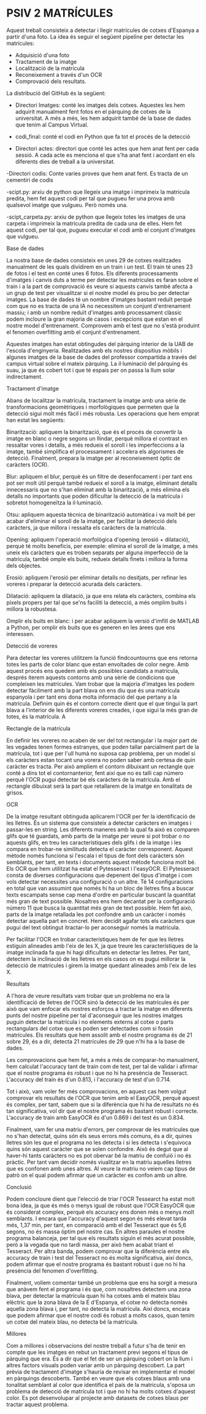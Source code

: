 # PSIV 2 MATRÍCULES


Aquest treball consisteix a detectar i llegir matrícules de cotxes d'Espanya a partir d'una foto.
La idea és seguir el següent pipeline per detectar les matrícules:

- Adquisició d'una foto
- Tractament de la imatge
- Localització de la matrícula
- Reconeixement a través d'un OCR
- Comprovació dels resultats.

La distribució del GitHub és la següent:
- Directori Imatges: conté les imatges dels cotxes. Aquestes les hem adquirit manualment fent fotos en el pàrquing de cotxes de la universitat.
A més a més, les hem adquirit també de la base de dades que tenim al Campus Virtual.

- codi_final: conté el codi en Python que fa tot el procés de la detecció

- Directori actes: directori que conté les actes que hem anat fent per cada sessió. A cada acte es menciona el que s'ha anat fent i acordant en els diferents dies de treball a la universitat.
  
-Directori codis: Conte varies proves que hem anat fent. Es tracta de un cementiri de codis

-scipt.py: arxiu de python que llegeix una imatge i imprimeix la matricula predita, hem fet aquest codi per tal que pugueu fer una prova amb qualsevol imatge que vulgueu.
Però només una.

-scipt_carpeta.py: arxiu de python que llegeix totes les imatges de una carpeta i imprimeix la matricula predita de cada una de elles. Hem fet aquest codi, per tal que, pugueu executar el codi amb el conjunt d'imatges que vulgueu. 

Base de dades

La nostra base de dades consisteix en unes 29 de cotxes realitzades manualment de les quals dividirem en un train i un test. El train té unes 23  de fotos i el test en conté unes 6 fotos. Els diferents processaments d'imatges i canvis duts a terme per detectar les matrícules es faran sobre el train i a la part de comprovació és veure si aquests canvis també afecta a un grup de test per visualitzar si el nostre model és prou bo per detectar imatges. La base de dades té un nombre d'imatges bastant reduït perquè com que no es tracta de una IA no necessitem un conjunt d'entrenament massiu; i amb un nombre reduït d'imatges amb processament clàssic podem incloure la gran majoria de casos i excepcions que estan en el nostre model d'entrenament.
Comprovem amb el test que no s'està produint el fenomen overfitting amb el conjunt d'entrenament.

Aquestes imatges han estat obtingudes del pàrquing interior de la UAB de l'escola d'enginyeria. Realitzades amb els nostres dispositius mòbils i algunes imatges de la base de dades del professor compartida a través del campus virtual sobre el mateix pàrquing. La il·luminació del pàrquing és suau, ja que és cobert tot i que té espais per on passa la llum solar indirectament.

Tractament d'imatge

Abans de localitzar la matrícula, tractament la imatge amb una sèrie de transformacions geomètriques i morfològiques que permeten que la detecció sigui molt més fàcil i més robusta.
Les operacions que hem emprat han estat les següents:

Binarització: apliquem la binarització, que és el procés de convertir la imatge en blanc o negre segons un llindar, perquè millora el contrast en ressaltar vores i detalls, a més redueix el soroll i les imperfeccions a la imatge, també simplifica el processament i accelera els algorismes de detecció.
Finalment, prepara la imatge per al reconeixement òptic de caràcters (OCR).

Blur: apliquem el blur, perquè és un filtre de desenfocament i per tant ens pot ser molt útil perquè també redueix el soroll a la imatge, eliminant detalls innecessaris que no s'han eliminat amb la binarització, a més elimina els detalls no importants que poden dificultar la detecció de la matrícula i sobretot homogeneïtza la il·luminació.

Otsu: apliquem aquesta tècnica de binarització automàtica i va molt bé per acabar d'eliminar el soroll de la imatge, per facilitar la detecció dels caràcters, ja que millora i ressalta els caràcters de la matrícula.

Opening: apliquem l'operació morfològica d'opening (erosió + dilatació), perquè té molts beneficis, per exemple: elimina el soroll de la imatge, a més uneix els caràcters que es troben separats per alguna imperfecció de la matrícula, també omple els buits, redueix detalls finets i millora la forma dels objectes.

Erosió: apliquem l'erosió per eliminar detalls no desitjats, per refinar les voreres i preparar la detecció acurada dels caràcters.

Dilatació: apliquem la dilatació, ja que ens relata els caràcters, combina els píxels propers per tal que se'ns faciliti la detecció, a més omplim buits i millora la robustesa.

Omplir els buits en blanc: i per acabar apliquem la versió d'imfill de MATLAB a Python, per omplir els buits que es generen en les àrees que ens interessen.

Detecció de voreres

Para detectar les voreres utilitzem la funció findcountourns que ens retorna totes les parts de color blanc que estan envoltades de color negre. Amb aquest procés ens quedem amb els possibles candidats a matrícula, després iterem aquests contorns amb una sèrie de condicions que compleixen les matrícules.
Vam trobar que la majoria d'imatges les podem detectar fàcilment amb la part blava on ens diu que és una matrícula espanyola i per tant ens dona molta informació del que pertany a la matrícula. Definim quin és el contorn correcte dient que el que tingui la part blava a l'interior de les diferents voreres creades, i que sigui la més gran de totes, és la matrícula. A


Rectangle de la matrícula

En definir les voreres no acaben de ser del tot rectangular i la major part de les vegades tenen formes estranyes, que poden tallar parcialment part de la matrícula, tot i que per l'ull humà no suposa cap problema, per un model si els caràcters estan tocant una vorera no poden saber amb certesa de quin caràcter es tracta. Per això ampliem el contorn dibuixant un rectangle que conté a dins tot el contornanterior, fent així que no es talli cap número perquè l'OCR pugui detectar bé els caràcters de la matrícula. Amb el rectangle dibuixat serà la part que retallarem de la imatge en tonalitats de grisos.

OCR

De la imatge resultant obtinguda aplicarem l'OCR per fer la identificació de les lletres. És un sistema que consisteix a detectar caràcters en imatges i passar-les en string. Les diferents maneres amb la qual fa això es comparen glifs que té guardats, amb parts de la imatge per veure si pot trobar o no aquests glifs, en treu les característiques dels glifs i de la imatge i les compara en trobar-ne similituds detecta el caràcter corresponent. Aquest mètode només funciona si l'escala i el tipus de font dels caràcters són semblants, per tant, en texts i documents aquest mètode funciona molt bé. Els OCR que hem utilitzat ha estat el Pytesseract i l'easyOCR. El Pytesseract consta de diverses configuracions que depenent del tipus d'imatge i com vols detectar necessites una configuració o un altre. Té 14 configuracions en total que van assumint que només hi ha un bloc de lletres fins a buscar texts escampats sense cap mena d'ordre en particular buscant la quantitat més gran de text possible. Nosaltres ens hem decantat per la configuració número 11 que busca la quantitat més gran de text possible. Hem fet això, parts de la imatge retallada les pot confondre amb un caràcter i només detectar aquella part en concret. Hem decidit agafar tots els caràcters que pugui del text obtingut itractar-lo per aconseguir només la matrícula.

Per facilitar l'OCR en trobar característiques hem de fer que les lletres estiguin alineades amb l'eix de les X, ja que treure les característiques de la imatge inclinada fa que hi hagi dificultats en detectar les lletres. Per tant, detectem la inclinació de les lletres en els casos on es pugui millorar la detecció de matrícules i girem la imatge quedant alineades amb l'eix de les X.

Resultats

A l'hora de veure resultats vam trobar que un problema no era la identificació de lletres de l'OCR sinó la detecció de les matrícules és per això que vam enfocar els nostres esforços a tractar la imatge en diferents punts del nostre pipeline per tal d'aconseguir que les nostres imatges puguin detectar la matrícula i no elements externs al cotxe o parts rectangulars del cotxe que es poden ser detectades com si fossin matrícules. Els resultats que hem assolit amb el nostre programa és de 21 sobre 29, és a dir, detecta 21 matrícules de 29 que n'hi ha a la base de dades.

Les comprovacions que hem fet, a més a més de comparar-ho manualment, hem calculat l'accuracy tant de train com de test, per tal de validar i afirmar que el nostre programa és robust i que no hi ha presència de Tesseract. L'accuracy del train és d'un 0.813, i l'accuracy de test d'un 0.714.

Tot i això, vam voler fer més comprovacions, en aquest cas hem volgut comprovar els resultats de l'OCR que tenim amb el EasyOCR, perquè aquest és complex, per tant, sabem que si la diferència que hi ha de resultats no és tan significativa, vol dir que el nostre programa és bastant robust i correcte. L'accuracy de train amb EasyOCR és d'un 0.869 i del test és un 0.834.

Finalment, vam fer una matriu d'errors, per comprovar de les matrícules que no s'han detectat, quins són els seus errors més comuns, és a dir, quines lletres són les que el programa no les detecta i si les detecta i s'equivoca quins són aquest caràcter que se solen confondre. Això és degut que al haver-hi tants caràcters no es pot obervar bé la matriu de confuió i no és pràctic. Per tant vam decidir només viualitzar en la matriu aquelles lletres que es confonen amb unes altres. Al veure la matriu no veiem cap tipus de patrò on el qual podem afirmar que un caràcter es confon amb un altre.



Conclusió

Podem concloure dient que l'elecció de triar l'OCR Tessearct ha estat molt bona idea, ja que és més o menys igual de robust que l'OCR EasyOCR que és considerat complex, perquè els accuracy ens donen més o menys molt semblants. I encara que l'accuracy d'aquest segon és més elevat tarda més, 1,37 min, per tant, en comparació amb el del Tesseract que és 5,6 segons, no és massa òptim pel nostre cas. En altres paraules el nostre programa balanceja, per tal que els resultats siguin el més acurat possible, però a la vegada que no tardi massa, per això hem acabat triant el Tesseract. Per altra banda, podem comprovar que la diferència entre els accuracy de train i test del Tesseract no és molta significativa, així doncs, podem afirmar que el nostre programa és bastant robust i que no hi ha presència del fenomen d'overfitting.

Finalment, volíem comentar també un problema que ens ha sorgit a mesura que anàvem fent el programa i és que, com nosaltres detectem una zona blava, per detectar la matrícula quan hi ha cotxes amb el mateix blau elèctric que la zona blava de la E d'Espanya, el cotxe no detecta només aquella zona blava i, per tant, no detecta la matrícula. Així doncs, encara que podem afirmar que el nostre codi és robust a molts casos, quan tenim un cotxe del mateix blau, no detecta bé la matrícula.

Millores

Com a millores i observacions del nostre treball a futur s'ha de tenir en compte que les imatges en rebut un tractament previ segons el tipus de pàrquing que era. És a dir que el fet de ser un pàrquing cobert on la llum i altres factors visuals poden variar amb un pàrquing descobert. La part prèvia de tractament d'imatge s'hauria de revisar en implementar el model en pàrquings descoberts. També en veure que els cotxes blaus amb una tonalitat semblant al color que identifica el país de la matrícula, s'oposa un problema de detecció de matrícula tot i que no hi ha molts cotxes d'aquest color. Es pot desenvolupar al projecte amb datasets de cotxes blaus per tractar aquest problema.








































